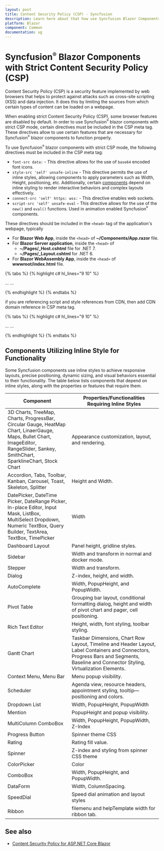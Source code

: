 ```yaml
---
layout: post
title: Content Security Policy (CSP) - Syncfusion
description: Learn here about that how use Syncfusion Blazor Components with strict Content Security Policy (CSP).
platform: Blazor
component: Common
documentation: ug
---
```


# Syncfusion<sup style="font-size:70%">&reg;</sup> Blazor Components with Strict Content Security Policy (CSP)

Content Security Policy (CSP) is a security feature implemented by web browsers that helps to protect against attacks such as cross-site scripting (XSS) and data injection. It does this by limiting the sources from which certain types of content can be loaded on a webpage.

When enabling strict Content Security Policy (CSP), some browser features are disabled by default. In order to use Syncfusion<sup style="font-size:70%">&reg;</sup> blazor components with strict CSP mode, certain directives must be included in the CSP meta tag. These directives allow to use certain features that are necessary for Syncfusion<sup style="font-size:70%">&reg;</sup> blazor components to function properly.

To use Syncfusion<sup style="font-size:70%">&reg;</sup> blazor components with strict CSP mode, the following directives must be included in the CSP meta tag:

* `font-src data:` - This directive allows for the use of `base64` encoded font icons.
* `style-src 'self' unsafe-inline` - This directive permits the use of inline styles, allowing components to apply parameters such as Width, Height, positioning, etc. Additionally, certain [components](#components-utilizing-inline-style-for-functionality) depend on inline styling to render interactive behaviors and complex layouts effectively.
* `connect-src 'self' https: wss:` - This directive enables web sockets.
* `script-src 'self' unsafe-eval` - This directive allows for the use of the `new()` and `eval()` functions. Used in animation enabled Syncfusion<sup style="font-size:70%">&reg;</sup> components.

These directives should be included in the `<head>` tag of the application's webpage, typically

* For **Blazor Web App**, inside the `<head>` of **~/Components/App.razor** file.
* For **Blazor Server application**, inside the `<head>` of
    * **~/Pages/_Host.cshtml** file for .NET 7.
    * **~/Pages/_Layout.cshtml** for .NET 6.
* For **Blazor WebAssembly App**, inside the `<head>` of **wwwroot/index.html** file.

{% tabs %}
{% highlight c# hl_lines="9 10" %}

<head>
    ...
    <meta http-equiv="Content-Security-Policy"
        content="base-uri 'self';
        default-src 'self';
        connect-src 'self' https: wss:;
        img-src data: https:;
        object-src 'none';
        script-src 'self' 'unsafe-eval';
        style-src 'self' 'unsafe-inline';
        font-src 'self' data:;
        upgrade-insecure-requests;">
    ...
</head>

{% endhighlight %}
{% endtabs %}

if you are referencing script and style references from CDN, then add CDN domain reference in CSP meta tag.

{% tabs %}
{% highlight c# hl_lines="9 10" %}

<head>
    ...
    <meta http-equiv="Content-Security-Policy"
        content="base-uri 'self';
        default-src 'self';
        connect-src 'self' https: wss:;
        img-src data: https:;
        object-src 'none';
        script-src 'self' 'unsafe-eval' https://cdn.syncfusion.com/blazor/;
        style-src 'self' 'unsafe-inline' https://cdn.syncfusion.com/blazor/;
        font-src 'self' data:;
        upgrade-insecure-requests;">
    ...
</head>

{% endhighlight %}
{% endtabs %}

## Components Utilizing Inline Style for Functionality

Some Syncfusion components use inline styles to achieve responsive layouts, precise positioning, dynamic sizing, and visual behaviors essential to their functionality. The table below lists components that depend on inline styles, along with the properties or features that require them.

| Component                | Properties/Functionalities Requiring Inline Styles                                                                 |
|--------------------------|---------------------------------------------------------------------------------------------------------------------|
| 3D Charts, TreeMap, Charts, ProgressBar, Circular Gauge, HeatMap Chart, LinaerGauge, Maps, Bullet Chart, ImageEditor, RangeSlider, Sankey, SmithChart, SparklineChart, Stock Chart                | Appearance customization, layout, and rendering.|
| Accordion, Tabs, Toolbar, Kanban, Carousel, Toast, Skeleton, Splitter                 | Height and Width.|
| DatePicker, DateTime Picker, DateRange Picker, In-place Editor, Input Mask, ListBox, MultiSelect Dropdown, Numeric TextBox, Query Builder, TextArea, TextBox, TimePicker                 | Width|
| Dashboard Layout         | Panel height, gridline styles.|
| Sidebar                  | Width and transform in normal and docker mode.|
| Stepper                  | Width and transform.|
| Dialog                   | Z-index, height, and width.|
| AutoComplete             | Width, PopupHeight, and PopupWidth.|
| Pivot Table              | Grouping bar layout, conditional formatting dialog, height and width of pivot chart and pager, cell positioning.|
| Rich Text Editor         | Height, width, font styling, toolbar styling.|
| Gantt Chart              | Taskbar Dimensions, Chart Row Layout, Timeline and Header Layout, Label Containers and Connectors, Progress Bars and Segments, Baseline and Connector Styling, Virtualization Elements.|
| Context Menu, Menu Bar             | Menu popup visibility.|
| Scheduler                | Agenda view, resource headers, appointment styling, tooltip—positioning and colors.|
| Dropdown List            | Width, PopupHeight, PopupWidth|
| Mention                  | PopupHeight and popup visibility.|
| MultiColumn ComboBox     | Width, PopupHeight, PopupWidth, Z-Index|
| Progress Button          | Spinner theme CSS|
| Rating                   | Rating fill value.|
| Spinner                  | Z-index and styling from spinner CSS theme|
| ColorPicker              | Color|
| ComboBox                 | Width, PopupHeight, and PopupWidth.|
| DataForm                 | Width, ColumnSpacing.|
| SpeedDial                | Speed dial animation and layout styles|
| Ribbon                   | filemenu and helpTemplate width for ribbon tab. |


## See also

* [Content Security Policy for ASP.NET Core Blazor](https://learn.microsoft.com/en-us/aspnet/core/blazor/security/content-security-policy?view=aspnetcore-7.0)
